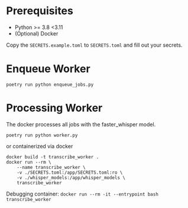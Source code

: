# Prerequisites
- Python >= 3.8 <3.11
- (Optional) Docker

Copy the `SECRETS.example.toml` to `SECRETS.toml` and fill out your secrets.

# Enqueue Worker
`poetry run python enqueue_jobs.py`

# Processing Worker
The docker processes all jobs with the faster_whisper model.

`poetry run python worker.py`

or containerized via docker

```
docker build -t transcribe_worker .
docker run --rm \
    --name transcribe_worker \
    -v ./SECRETS.toml:/app/SECRETS.toml:ro \
    -v ./whisper_models:/app/whisper_models \
    transcribe_worker
```
Debugging container:
`docker run --rm -it --entrypoint bash transcribe_worker`
